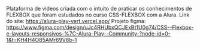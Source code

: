 Plataforma de videos criada com o intuito de praticar os conhecimentos de FLEXBOX que foram estudados no curso CSS-FLEXBOX com a Alura.
Link do site: https://alura-play-vert.vercel.app/
Projeto figma: https://www.figma.com/design/uJc4RHUbxQCJExBt1U0g74/CSS--Flexbox-e-layouts-responsivos-%7C-Alura-Play--Community-?node-id=0-1&t=KH4H4O85AMr69V8b-1
